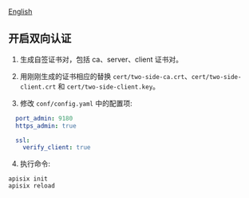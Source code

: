 <!--
#
# Licensed to the Apache Software Foundation (ASF) under one or more
# contributor license agreements.  See the NOTICE file distributed with
# this work for additional information regarding copyright ownership.
# The ASF licenses this file to You under the Apache License, Version 2.0
# (the "License"); you may not use this file except in compliance with
# the License.  You may obtain a copy of the License at
#
#     http://www.apache.org/licenses/LICENSE-2.0
#
# Unless required by applicable law or agreed to in writing, software
# distributed under the License is distributed on an "AS IS" BASIS,
# WITHOUT WARRANTIES OR CONDITIONS OF ANY KIND, either express or implied.
# See the License for the specific language governing permissions and
# limitations under the License.
#
-->

[English](../two-side-auth-with-ssl.md)

## 开启双向认证

1. 生成自签证书对，包括 ca、server、client 证书对。

2. 用刚刚生成的证书相应的替换 `cert/two-side-ca.crt`、`cert/two-side-client.crt` 和 `cert/two-side-client.key`。 

3. 修改 `conf/config.yaml` 中的配置项:
```yaml
  port_admin: 9180
  https_admin: true

  ssl:
    verify_client: true   
```

4. 执行命令:
```shell
apisix init
apisix reload
```